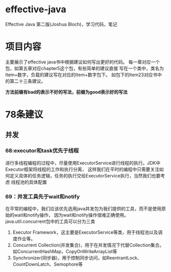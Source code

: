 # effective-java
Effective Java 第二版(Joshua Bloch)，学习代码，笔记

# 项目内容
主要展示了effective java书中根据建议如何写出更好的代码。
每一章对应一个包，如第五章对应chapter5这个包，有些简单的建议直接
写在一个类中，类名为Item+数字，负载的建议写在对应的Item+数字包下。
如包下的Item23对应书中的第二十三条建议。

**方法前缀有bad的表示不好的写法，前缀为good表示好的写法**


# 78条建议

## 并发
### 68:executor和task优先于线程
进行多线程编程的过程中，尽量使用ExecutorService进行线程的执行。JDK中Executor框架将线程的工作和执行分离，
这样我们在平时的编程中只需要关注如何定义具体的任务逻辑，任务的执行交给ExecutorService执行，当然我们也要考虑
线程池的具体配置
### 69：并发工具先于wait和notify
在平常的编程中，我们应该优先选用java并发包为我们提供的工具，而不是使用原始的wait和notify操作，
因为wait和notify操作很难正确使用。
java.util.concurrent包中的工具可以分为三类
1. Executor Framework，这主要是ExecutorService等类，用于线程池以及调度作业等。
2. Concurrent Collection(并发集合)，用于在并发情况下代替Collection集合。如ConcurrentHashMap，CopyOnWriteArrayList等
3. Synchronizer(同步器)，用于控制同步访问，如ReentrantLock、CountDownLatch、Semophore等


